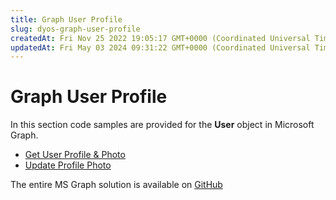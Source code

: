 ```yaml
---
title: Graph User Profile
slug: dyos-graph-user-profile
createdAt: Fri Nov 25 2022 19:05:17 GMT+0000 (Coordinated Universal Time)
updatedAt: Fri May 03 2024 09:31:22 GMT+0000 (Coordinated Universal Time)
---
```


# Graph User Profile

In this section code samples are provided for the **User** object in Microsoft Graph.

* [Get User Profile & Photo](<Graph User Profile/Get User Profile _ Photo.md>)
* [Update Profile Photo](<Graph User Profile/Update Profile Photo.md>)

The entire MS Graph solution is available on [GitHub](https://github.com/jigx-com/jigx-samples/tree/main/quickstart/jigx-MS-Graph-demonstrator)
